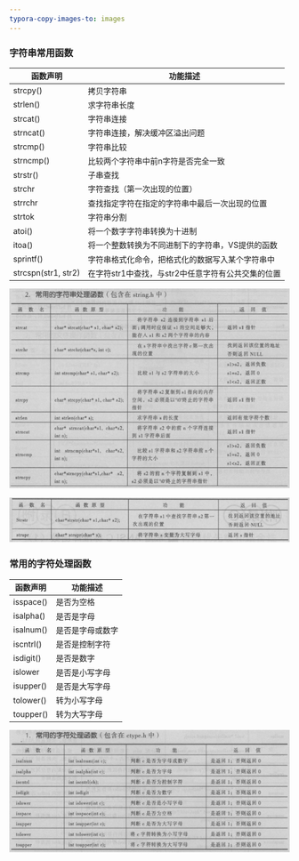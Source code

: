 ```yaml
---
typora-copy-images-to: images
---
```


### 字符串常用函数

| 函数声明                | 功能描述                          |
| ------------------- | ----------------------------- |
| strcpy()            | 拷贝字符串                         |
| strlen()            | 求字符串长度                        |
| strcat()            | 字符串连接                         |
| strncat()           | 字符串连接，解决缓冲区溢出问题               |
| strcmp()            | 字符串比较                         |
| strncmp()           | 比较两个字符串中前n字符是否完全一致            |
| strstr()            | 子串查找                          |
| strchr              | 字符查找（第一次出现的位置）                |
| strrchr             | 查找指定字符在指定的字符串中最后一次出现的位置       |
| strtok              | 字符串分割                         |
| atoi()              | 将一个数字字符串转换为十进制                |
| itoa()              | 将一个整数转换为不同进制下的字符串，VS提供的函数     |
| sprintf()           | 字符串格式化命令，把格式化的数据写入某个字符串中      |
| strcspn(str1, str2) | 在字符str1中查找，与str2中任意字符有公共交集的位置 |

![1499528052248](images/1499528052248.png)

![1499528092031](images/1499528092031.png)

### 常用的字符处理函数

| 函数声明      | 功能描述     |
| --------- | -------- |
| isspace() | 是否为空格    |
| isalpha() | 是否是字母    |
| isalnum() | 是否是字母或数字 |
| iscntrl() | 是否是控制字符  |
| isdigit() | 是否是数字    |
| islower   | 是否是小写字母  |
| isupper() | 是否是大写字母  |
| tolower() | 转为小写字母   |
| toupper() | 转为大写字母   |

![1499528249677](images/1499528249677.png)
